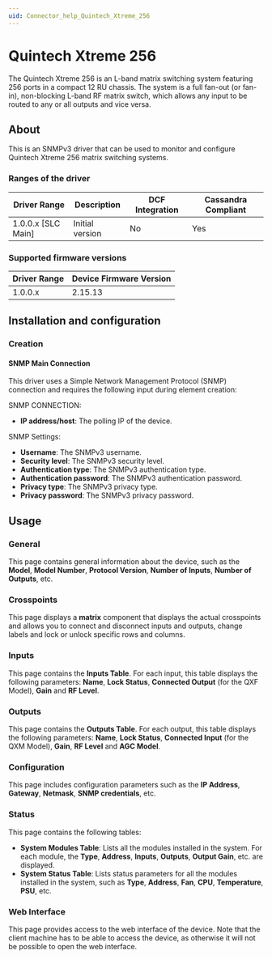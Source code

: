 ```yaml
---
uid: Connector_help_Quintech_Xtreme_256
---
```


# Quintech Xtreme 256

The Quintech Xtreme 256 is an L-band matrix switching system featuring 256 ports in a compact 12 RU chassis. The system is a full fan-out (or fan-in), non-blocking L-band RF matrix switch, which allows any input to be routed to any or all outputs and vice versa.

## About

This is an SNMPv3 driver that can be used to monitor and configure Quintech Xtreme 256 matrix switching systems.

### Ranges of the driver

| **Driver Range**     | **Description** | **DCF Integration** | **Cassandra Compliant** |
|----------------------|-----------------|---------------------|-------------------------|
| 1.0.0.x \[SLC Main\] | Initial version | No                  | Yes                     |

### Supported firmware versions

| **Driver Range** | **Device Firmware Version** |
|------------------|-----------------------------|
| 1.0.0.x          | 2.15.13                     |

## Installation and configuration

### Creation

#### SNMP Main Connection

This driver uses a Simple Network Management Protocol (SNMP) connection and requires the following input during element creation:

SNMP CONNECTION:

- **IP address/host**: The polling IP of the device.

SNMP Settings:

- **Username**: The SNMPv3 username.
- **Security level**: The SNMPv3 security level.
- **Authentication type**: The SNMPv3 authentication type.
- **Authentication password**: The SNMPv3 authentication password.
- **Privacy type**: The SNMPv3 privacy type.
- **Privacy password**: The SNMPv3 privacy password.

## Usage

### General

This page contains general information about the device, such as the **Model**, **Model Number**, **Protocol Version**, **Number of Inputs**, **Number of Outputs**, etc.

### Crosspoints

This page displays a **matrix** component that displays the actual crosspoints and allows you to connect and disconnect inputs and outputs, change labels and lock or unlock specific rows and columns.

### Inputs

This page contains the **Inputs Table**. For each input, this table displays the following parameters: **Name**, **Lock Status**, **Connected Output** (for the QXF Model), **Gain** and **RF Level**.

### Outputs

This page contains the **Outputs Table**. For each output, this table displays the following parameters: **Name**, **Lock Status**, **Connected Input** (for the QXM Model), **Gain**, **RF Level** and **AGC Model**.

### Configuration

This page includes configuration parameters such as the **IP Address**, **Gateway**, **Netmask**, **SNMP credentials**, etc.

### Status

This page contains the following tables:

- **System Modules Table**: Lists all the modules installed in the system. For each module, the **Type**, **Address**, **Inputs**, **Outputs**, **Output Gain**, etc. are displayed.
- **System Status Table**: Lists status parameters for all the modules installed in the system, such as **Type**, **Address**, **Fan**, **CPU**, **Temperature**, **PSU**, etc.

### Web Interface

This page provides access to the web interface of the device. Note that the client machine has to be able to access the device, as otherwise it will not be possible to open the web interface.
